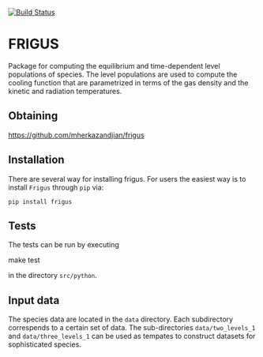 [![Build Status](https://travis-ci.org/mherkazandjian/frigus.svg?branch=master)](https://travis-ci.org/mherkazandjian/frigus)

FRIGUS
======

Package for computing the equilibrium and time-dependent level populations of
species. The level populations are used to compute the cooling function that
are parametrized in terms of the gas density and the kinetic and radiation
temperatures.

Obtaining
---------

https://github.com/mherkazandjian/frigus

Installation
------------

There are several way for installing frigus. For users the easiest way
is to install ``Frigus`` through ``pip`` via:

    pip install frigus


Tests
-----

The tests can be run by executing

   make test

in the directory ``src/python``.

Input data
----------

The species data are located in the ``data`` directory. Each subdirectory
correspends to a certain set of data. The sub-directories ``data/two_levels_1``
and ``data/three_levels_1`` can be used as tempates to construct datasets for
sophisticated species.


